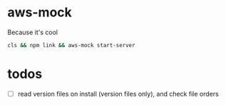 # aws-mock

Because it's cool

```sh
cls && npm link && aws-mock start-server
```
# todos

- [ ] read version files on install (version files only), and check file orders